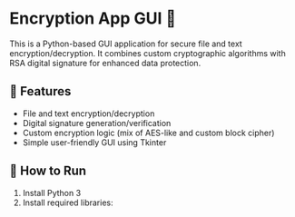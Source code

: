 # Encryption App GUI 🔐

This is a Python-based GUI application for secure file and text encryption/decryption. It combines custom cryptographic algorithms with RSA digital signature for enhanced data protection.

## 🔧 Features
- File and text encryption/decryption
- Digital signature generation/verification
- Custom encryption logic (mix of AES-like and custom block cipher)
- Simple user-friendly GUI using Tkinter

## 🚀 How to Run
1. Install Python 3
2. Install required libraries:
